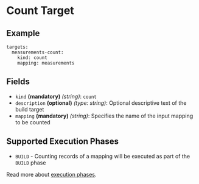 # Count Target

## Example
```
targets:
  measurements-count:
    kind: count
    mapping: measurements
```

## Fields
 * `kind` **(mandatory)** *(string)*: `count`
 * `description` **(optional)** *(type: string)*:
  Optional descriptive text of the build target
 * `mapping` **(mandatory)** *(string)*:
 Specifies the name of the input mapping to be counted


## Supported Execution Phases
* `BUILD` - Counting records of a mapping will be executed as part of the `BUILD` phase

Read more about [execution phases](../../lifecycle.md).
